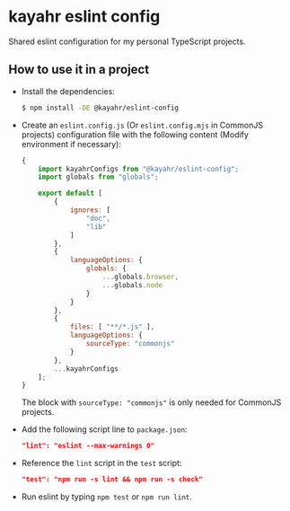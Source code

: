kayahr eslint config
====================

Shared eslint configuration for my personal TypeScript projects.


How to use it in a project
--------------------------

* Install the dependencies:

    ```bash
    $ npm install -DE @kayahr/eslint-config
    ```

* Create an `eslint.config.js` (Or `eslint.config.mjs` in CommonJS projects) configuration file with the following content (Modify environment if necessary):

  ```js
  {
      import kayahrConfigs from "@kayahr/eslint-config";
      import globals from "globals";

      export default [
          {
              ignores: [
                  "doc",
                  "lib"
              ]
          },
          {
              languageOptions: {
                  globals: {
                      ...globals.browser,
                      ...globals.node
                  }
              }
          },
          {
              files: [ "**/*.js" ],
              languageOptions: {
                  sourceType: "commonjs"
              }
          },
          ...kayahrConfigs
      ];
  }
  ```

  The block with `sourceType: "commonjs"` is only needed for CommonJS projects.

* Add the following script line to `package.json`:

    ```json
    "lint": "eslint --max-warnings 0"
    ```

* Reference the `lint` script in the `test` script:

    ```json
    "test": "npm run -s lint && npm run -s check"
    ```

* Run eslint by typing `npm test` or `npm run lint`.
